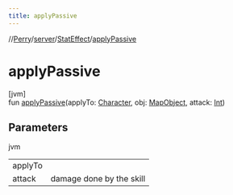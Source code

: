 ```yaml
---
title: applyPassive
---
```

//[Perry](../../../index.html)/[server](../index.html)/[StatEffect](index.html)/[applyPassive](apply-passive.html)



# applyPassive



[jvm]\
fun [applyPassive](apply-passive.html)(applyTo: [Character](../../client/-character/index.html), obj: [MapObject](../../server.maps/-map-object/index.html), attack: [Int](https://kotlinlang.org/api/latest/jvm/stdlib/kotlin/-int/index.html))



## Parameters


jvm

| | |
|---|---|
| applyTo |  |
| attack | damage done by the skill |




